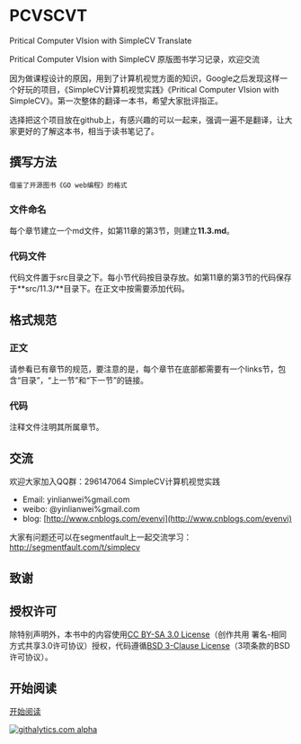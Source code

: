 PCVSCVT
=======

Pritical Computer VIsion with SimpleCV Translate


Pritical Computer VIsion with SimpleCV 原版图书学习记录，欢迎交流


因为做课程设计的原因，用到了计算机视觉方面的知识，Google之后发现这样一个好玩的项目，《SimpleCV计算机视觉实践》《Pritical Computer VIsion with SimpleCV》。第一次整体的翻译一本书，希望大家批评指正。

选择把这个项目放在github上，有感兴趣的可以一起来，强调一遍不是翻译，让大家更好的了解这本书，相当于读书笔记了。

## 撰写方法
 ` 借鉴了开源图书《GO web编程》的格式 `
### 文件命名
每个章节建立一个md文件，如第11章的第3节，则建立**11.3.md**。
### 代码文件
代码文件置于src目录之下。每小节代码按目录存放。如第11章的第3节的代码保存于**src/11.3/**目录下。在正文中按需要添加代码。

## 格式规范
### 正文
请参看已有章节的规范，要注意的是，每个章节在底部都需要有一个links节，包含“目录”，“上一节”和“下一节”的链接。
### 代码
注释文件注明其所属章节。


## 交流
欢迎大家加入QQ群：296147064  SimpleCV计算机视觉实践

* Email: yinlianwei%gmail.com
* weibo: @yinlianwei%gmail.com
* blog: [http://www.cnblogs.com/evenvi](http://www.cnblogs.com/evenvi)

大家有问题还可以在segmentfault上一起交流学习：http://segmentfault.com/t/simplecv

## 致谢


## 授权许可
除特别声明外，本书中的内容使用[CC BY-SA 3.0 License](http://creativecommons.org/licenses/by-sa/3.0/)（创作共用 署名-相同方式共享3.0许可协议）授权，代码遵循[BSD 3-Clause License](<https://github.com/yinlianwei/PCVSCVT/blob/master/LICENSE.md>)（3项条款的BSD许可协议）。

## 开始阅读
[开始阅读](<https://github.com/yinlianwei/PCVSCVT/blob/master/Table%20of%20Comtents.md>)


[![githalytics.com alpha](https://cruel-carlota.pagodabox.com/44c98c9d398b8319b6e87edcd3e34144 "githalytics.com")](https://github.com/yinlianwei/PCVSCVT)

